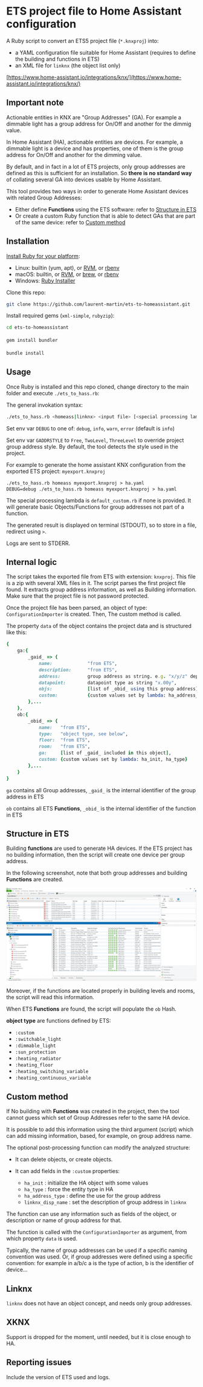 # ETS project file to Home Assistant configuration

A Ruby script to convert an ETS5 project file (`*.knxproj`) into:

* a YAML configuration file suitable for Home Assistant (requires to define the building and functions in ETS)
* an XML file for `linknx` (the object list only)

[https://www.home-assistant.io/integrations/knx/](https://www.home-assistant.io/integrations/knx/)

## Important note

Actionable entities in KNX are "Group Addresses" (GA).
For example a dimmable light has a group address for On/Off and another for the dimmig value.

In Home Assistant (HA), actionable entities are devices.
For example, a dimmable light is a device and has properties, one of them is the group address for On/Off and another for the dimming value.

By default, and in fact in a lot of ETS projects, only group addresses are defined as this is sufficient for an installation.
So **there is no standard way** of collating several GA into devices usable by Home Assistant.

This tool provides two ways in order to generate Home Assistant devices with related Group Addresses:

- Either define **Functions** using the ETS software: refer to [Structure in ETS](#structure-in-ets)
- Or create a custom Ruby function that is able to detect GAs that are part of the same device: refer to [Custom method](#custom-method)

## Installation

[Install Ruby for your platform](https://www.ruby-lang.org/fr/downloads/):

* Linux: builtin (yum, apt), or [RVM](https://rvm.io/), or [rbenv](https://github.com/rbenv/rbenv)
* macOS: builtin, or [RVM](https://rvm.io/), or [brew](https://brew.sh/), or [rbenv](https://github.com/rbenv/rbenv)
* Windows: [Ruby Installer](https://rubyinstaller.org/)

Clone this repo:

```bash
git clone https://github.com/laurent-martin/ets-to-homeassistant.git
````

Install required gems (`xml-simple`, `rubyzip`):

```bash
cd ets-to-homeassistant

gem install bundler

bundle install
```

## Usage

Once Ruby is installed and this repo cloned, change directory to the main folder and execute `./ets_to_hass.rb`:

The general invokation syntax:

```bash
./ets_to_hass.rb <homeass|linknx> <input file> [<special processing lambda file>]
```

Set env var `DEBUG` to one of: `debug`, `info`, `warn`, `error` (default is `info`)

Set env var `GADDRSTYLE` to `Free`, `TwoLevel`, `ThreeLevel` to override project group address style.
By default, the tool detects the style used in the project.

For example to generate the home assistant KNX configuration from the exported ETS project: `myexport.knxproj`

```
./ets_to_hass.rb homeass myexport.knxproj > ha.yaml
DEBUG=debug ./ets_to_hass.rb homeass myexport.knxproj > ha.yaml
```

The special processing lambda is `default_custom.rb` if none is provided.
It will generate basic Objects/Functions for group addresses not part of a function.

The generated result is displayed on terminal (STDOUT), so to store in a file, redirect using `>`.

Logs are sent to STDERR.

## Internal logic

The script takes the exported file from ETS with extension: `knxproj`.
This file is a zip with several XML files in it.
The script parses the first project file found.
It extracts group address information, as well as Building information.
Make sure that the project file is not password protected.

Once the project file has been parsed, an object of type: `ConfigurationImporter` is created.
Then, The custom method is called.

The property `data` of the object contains the project data and is structured like this:

```ruby
{
	ga:{
		_gaid_ => {
			name:             "from ETS",
			description:      "from ETS",
			address:          group address as string. e.g. "x/y/z" depending on project style,
			datapoint:        datapoint type as string "x.00y",
			objs:             [list of _obid_ using this group address],
			custom:           {custom values set by lambda: ha_address_type, linknx_disp_name }                                            # 
		},...
	},
	ob:{
		_obid_ => {
			name:   "from ETS",
			type:   "object type, see below",
			floor:  "from ETS",
			room:   "from ETS",
			ga:     [list of _gaid_ included in this object],
			custom: {custom values set by lambda: ha_init, ha_type}
		},...
	}
}
```

`ga` contains all Group addresses, `_gaid_` is the internal identifier of the group address in ETS

`ob` contains all ETS **Functions**, `_obid_` is the internal identifier of the function in ETS

## Structure in ETS

Building **functions** are used to generate HA devices.
If the ETS project has no building information, then the script will create one device per group address.

In the following screenshot, note that both group addresses and building **Functions** are created.

![ETS 5 with building functions](images/ets5.png)

Moreover, if the functions are located properly in building levels and rooms, the script will read this information.

When ETS **Functions** are found, the script will populate the `ob` Hash.

**object type** are functions defined by ETS:

* `:custom`
* `:switchable_light`
* `:dimmable_light`
* `:sun_protection`
* `:heating_radiator`
* `:heating_floor`
* `:heating_switching_variable`
* `:heating_continuous_variable`

## Custom method

If No building with **Functions** was created in the project, then the tool cannot guess which set of Group Addresses refer to the same HA device.

It is possible to add this information using the third argument (script) which can add missing information, based, for example, on group address name.

The optional post-processing function can modify the analyzed structure:

* It can delete objects, or create objects.
* It can add fields in the `:custom` properties:

  * `ha_init` : initialize the HA object with some values
  * `ha_type` : force the entity type in HA
  * `ha_address_type` : define the use for the group address
  * `linknx_disp_name` : set the description of group address in `linknx`

The function can use any information such as fields of the object, or description or name of group address for that.

The function is called with the `ConfigurationImporter` as argument, from which property `data` is used.

Typically, the name of group addresses can be used if a specific naming convention was used.
Or, if group addresses were defined using a specific convention: for example in a/b/c a is the type of action, b is the identifier of device...

## Linknx

`linknx` does not have an object concept, and needs only group addresses.

## XKNX

Support is dropped for the moment, until needed, but it is close enough to HA.

## Reporting issues

Include the version of ETS used and logs.
